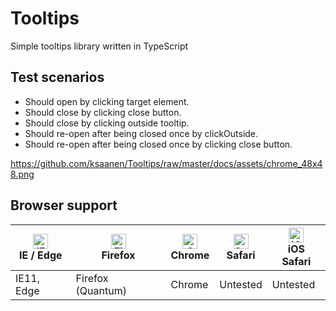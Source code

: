 # Tooltips
Simple tooltips library written in TypeScript

## Test scenarios
- Should open by clicking target element.
- Should close by clicking close button.
- Should close by clicking outside tooltip.
- Should re-open after being closed once by clickOutside.
- Should re-open after being closed once by clicking close button.

https://github.com/ksaanen/Tooltips/raw/master/docs/assets/chrome_48x48.png

## Browser support
| <img src="https://github.com/ksaanen/Tooltips/raw/master/docs/assets/edge_48x48.png" alt="IE / Edge" width="24px" height="24px" /></br>IE / Edge | <img src="https://github.com/ksaanen/Tooltips/raw/master/docs/assets/firefox_48x48.png" alt="Firefox" width="24px" height="24px" /></br>Firefox | <img src="https://github.com/ksaanen/Tooltips/raw/master/docs/assets/chrome_48x48.png" alt="Chrome" width="24px" height="24px" /></br>Chrome | <img src="https://github.com/ksaanen/Tooltips/raw/master/docs/assets/safari_48x48.png" alt="Safari" width="24px" height="24px" /></br>Safari | <img src="https://github.com/ksaanen/Tooltips/raw/master/docs/assets/safari_48x48.png" alt="iOS Safari" width="24px" height="24px" /></br>iOS Safari |
| --------- | --------- | --------- | --------- | --------- |
| IE11, Edge | Firefox (Quantum) | Chrome | Untested | Untested